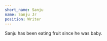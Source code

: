 ```yaml
---
short_name: Sanju
name: Sanju Jr
position: Writer
---
```

Sanju has been eating fruit since he was baby.